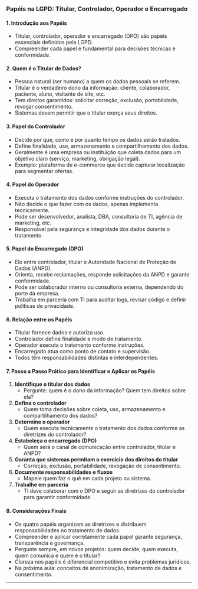 ### Papéis na LGPD: Titular, Controlador, Operador e Encarregado

#### 1. Introdução aos Papéis

- Titular, controlador, operador e encarregado (DPO) são papéis essenciais definidos pela LGPD.
- Compreender cada papel é fundamental para decisões técnicas e conformidade.

#### 2. Quem é o Titular de Dados?

- Pessoa natural (ser humano) a quem os dados pessoais se referem.
- Titular é o verdadeiro dono da informação: cliente, colaborador, paciente, aluno, visitante de site, etc.
- Tem direitos garantidos: solicitar correção, exclusão, portabilidade, revogar consentimento.
- Sistemas devem permitir que o titular exerça seus direitos.

#### 3. Papel do Controlador

- Decide por que, como e por quanto tempo os dados serão tratados.
- Define finalidade, uso, armazenamento e compartilhamento dos dados.
- Geralmente é uma empresa ou instituição que coleta dados para um objetivo claro (serviço, marketing, obrigação legal).
- Exemplo: plataforma de e-commerce que decide capturar localização para segmentar ofertas.

#### 4. Papel do Operador

- Executa o tratamento dos dados conforme instruções do controlador.
- Não decide o que fazer com os dados, apenas implementa tecnicamente.
- Pode ser desenvolvedor, analista, DBA, consultoria de TI, agência de marketing, etc.
- Responsável pela segurança e integridade dos dados durante o tratamento.

#### 5. Papel do Encarregado (DPO)

- Elo entre controlador, titular e Autoridade Nacional de Proteção de Dados (ANPD).
- Orienta, recebe reclamações, responde solicitações da ANPD e garante conformidade.
- Pode ser colaborador interno ou consultoria externa, dependendo do porte da empresa.
- Trabalha em parceria com TI para auditar logs, revisar código e definir políticas de privacidade.

#### 6. Relação entre os Papéis

- Titular fornece dados e autoriza uso.
- Controlador define finalidade e modo de tratamento.
- Operador executa o tratamento conforme instruções.
- Encarregado atua como ponto de contato e supervisão.
- Todos têm responsabilidades distintas e interdependentes.

#### 7. Passo a Passo Prático para Identificar e Aplicar os Papéis

1. **Identifique o titular dos dados**
   - Pergunte: quem é o dono da informação? Quem tem direitos sobre ela?
2. **Defina o controlador**
   - Quem toma decisões sobre coleta, uso, armazenamento e compartilhamento dos dados?
3. **Determine o operador**
   - Quem executa tecnicamente o tratamento dos dados conforme as diretrizes do controlador?
4. **Estabeleça o encarregado (DPO)**
   - Quem será o canal de comunicação entre controlador, titular e ANPD?
5. **Garanta que sistemas permitam o exercício dos direitos do titular**
   - Correção, exclusão, portabilidade, revogação de consentimento.
6. **Documente responsabilidades e fluxos**
   - Mapeie quem faz o quê em cada projeto ou sistema.
7. **Trabalhe em parceria**
   - TI deve colaborar com o DPO e seguir as diretrizes do controlador para garantir conformidade.

#### 8. Considerações Finais

- Os quatro papéis organizam as diretrizes e distribuem responsabilidades no tratamento de dados.
- Compreender e aplicar corretamente cada papel garante segurança, transparência e governança.
- Pergunte sempre, em novos projetos: quem decide, quem executa, quem comunica e quem é o titular?
- Clareza nos papéis é diferencial competitivo e evita problemas jurídicos.
- Na próxima aula: conceitos de anonimização, tratamento de dados e consentimento.

---
